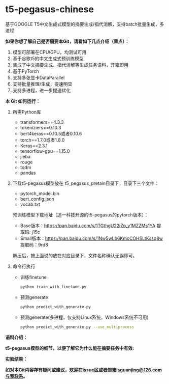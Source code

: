 # t5-pegasus-chinese
基于GOOGLE T5中文生成式模型的摘要生成/指代消解，支持batch批量生成，多进程

**如果你想了解自己是否需要本Git，请看如下几点介绍（重点）：**
1. 模型可部署在CPU/GPU，均测试可用
2. 基于谷歌t5的中文生成式预训练模型
3. 集成了中文摘要生成、指代消解等生成任务语料，开箱即用
4. 基于PyTorch
5. 支持多张显卡DataParallel
6. 支持批量推理/生成，提速明显
7. 支持多进程，进一步提速优化

**本 Git 如何运行：**  
1. 所需Python库  
    - transformers==4.3.3  
    - tokeniziers==0.10.3  
    - bert4keras==0.10.5或者0.10.6
    - torch==1.7.0或者1.8.0
    - Keras==2.3.1
    - tensorflow-gpu==1.15.0
    - jieba
    - rouge
    - tqdm
    - pandas 
2. 下载t5-pegasus模型放在 t5_pegasus_pretain目录下，目录下三个文件：
   - pytorch_model.bin
   - bert_config.json
   - vocab.txt  

    预训练模型下载地址（追一科技开源的t5-pegasus的pytorch版本）：
    - Base版本：https://pan.baidu.com/s/1TGthgU22iZp_y1MZZMs1YA 提取码: j15c
    - Small版本：https://pan.baidu.com/s/1Nw5wLb6KmcCOHSLtKssq8w 提取码：9rd8

    解压后，按上面说的放在对应目录下，文件名称确认无误即可。
3. 命令行执行
   - 训练finetune
        ```bash
        python train_with_finetune.py
        ```
   - 预测generate
        ```bash
        python predict_with_generate.py
        ```
   - 预测generate(多进程，仅支持Linux系统，Windows系统不可用)
        ```bash
        python predict_with_generate.py --use_multiprocess
        ```
**语料介绍：**

**t5-pegasus模型的细节，以便了解它为什么能在摘要任务中有效:**

**实验结果：**


**如对本Git内容存有疑问或建议，欢迎在issue区或者邮箱isguanjing@126.com与我联系。**